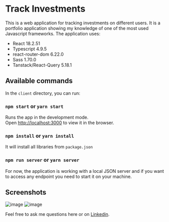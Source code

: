 # Track Investments

This is a web application for tracking investments on different users.
It is a portfolio application showing my knowledge of one of the most used 
Javascript frameworks. The application uses:

* React 18.2.51
* Typescript 4.9.5
* react-router-dom 6.22.0
* Sass 1.70.0
* Tanstack/React-Query 5.18.1

## Available commands

In the `client` directory, you can run:

### `npm start` or `yarn start`

Runs the app in the development mode.\
Open [http://localhost:3000](http://localhost:3000) to view it in the browser.

### `npm install` or `yarn install`

It will install all libraries from `package.json`

### `npm run server` or `yarn server`

For now, the application is working with a local JSON server and if you
want to access any endpoint you need to start it on your machine.

## Screenshots

![image](https://github.com/iv-kovatchev/track-investments/assets/118484050/51264c99-b074-4772-867f-bf7ecce9c662)
![image](https://github.com/iv-kovatchev/track-investments/assets/118484050/04ab2144-8cd2-498b-a6e4-23352129c76f)

Feel free to ask me questions here or on [Linkedin](https://www.linkedin.com/in/ivan-kovachev/).



